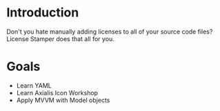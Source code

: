Introduction
=============
Don't you hate manually adding licenses to all of your source code files? License Stamper does that all for you.


Goals
======
* Learn YAML
* Learn Axialis Icon Workshop
* Apply MVVM with Model objects